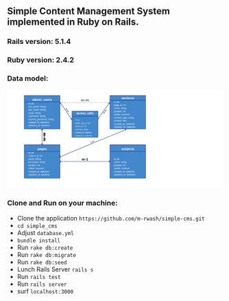 ## Simple Content Management System implemented in Ruby on Rails.

### Rails version: 5.1.4
### Ruby version: 2.4.2


### Data model:

![Data Model](https://github.com/m-rwash/simple-cms/blob/master/model.png)

### Clone and Run on your machine:
* Clone the application `https://github.com/m-rwash/simple-cms.git`
* `cd simple_cms`
* Adjust `database.yml`
* `bundle install`
* Run `rake db:create`
* Run `rake db:migrate`
* Run `rake db:seed`
* Lunch Rails Server `rails s`
* Run `rails test`
* Run `rails server`
* surf `localhost:3000`


